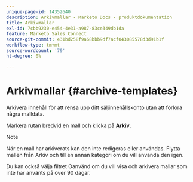 ```yaml
---
unique-page-id: 14352640
description: Arkivmallar - Marketo Docs - produktdokumentation
title: Arkivmallar
exl-id: 7cbb9230-e454-4e31-a987-83ce349db1da
feature: Marketo Sales Connect
source-git-commit: 431bd258f9a68bbb9df7acf043085578d3d91b1f
workflow-type: tm+mt
source-wordcount: '79'
ht-degree: 0%

---
```


# Arkivmallar {#archive-templates}

Arkivera innehåll för att rensa upp ditt säljinnehållskonto utan att förlora några malldata.

Markera rutan bredvid en mall och klicka på **Arkiv**.

>[!NOTE]
>
>När en mall har arkiverats kan den inte redigeras eller användas. Flytta mallen från Arkiv och till en annan kategori om du vill använda den igen.

Du kan också välja filtret Oanvänd om du vill visa och arkivera mallar som inte har använts på över 90 dagar.
